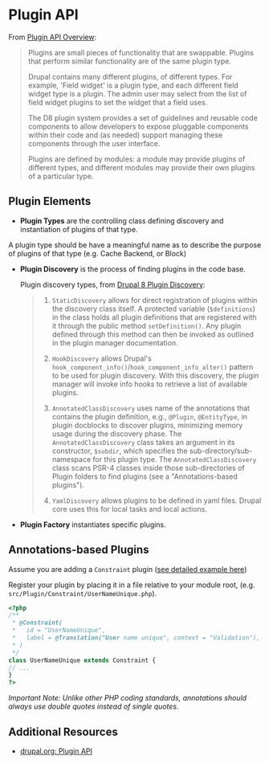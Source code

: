 # Plugin API

From [Plugin API Overview](https://www.drupal.org/docs/8/api/plugin-api/plugin-api-overview):
> Plugins are small pieces of functionality that are swappable. Plugins that perform similar functionality are of the same plugin type.
>
> Drupal contains many different plugins, of different types. For example, 'Field widget' is a plugin type, and each different field widget type is a plugin. The admin user may select from the list of field widget plugins to set the widget that a field uses.
>
> The D8 plugin system provides a set of guidelines and reusable code components to allow developers to expose pluggable components within their code and (as needed) support managing these components through the user interface.
>
> Plugins are defined by modules: a module may provide plugins of different types, and different modules may provide their own plugins of a particular type.

## Plugin Elements

- **Plugin Types** are the controlling class defining discovery and instantiation of plugins of that type.

A plugin type should be have a meaningful name as to describe the purpose of plugins of that type (e.g. Cache Backend, or Block)

- **Plugin Discovery** is the process of finding plugins in the code base.

  Plugin discovery types, from [Drupal 8 Plugin Discovery](https://www.drupal.org/docs/8/api/plugin-api/d8-plugin-discovery):
  > 1. `StaticDiscovery` allows for direct registration of plugins within the discovery class itself. A protected variable (`$definitions`) in the class holds all plugin definitions that are registered with it through the public method `setDefinition()`. Any plugin defined through this method can then be invoked as outlined in the plugin manager documentation.
  >
  > 2. `HookDiscovery` allows Drupal's `hook_component_info()`/`hook_component_info_alter()` pattern to be used for plugin discovery. With this discovery, the plugin manager will invoke info hooks to retrieve a list of available plugins.
  >
  > 3. `AnnotatedClassDiscovery` uses name of the annotations that contains the plugin definition, e.g., `@Plugin`, `@EntityType`, in plugin docblocks to discover plugins, minimizing memory usage during the discovery phase. The `AnnotatedClassDiscovery` class takes an argument in its constructor, `$subdir`, which specifies the sub-directory/sub-namespace for this plugin type. The `AnnotatedClassDiscovery` class scans PSR-4 classes inside those sub-directories of Plugin folders to find plugins (see a "Annotations-based plugins").
  >
  > 4. `YamlDiscovery` allows plugins to be defined in yaml files. Drupal core uses this for local tasks and local actions.

- **Plugin Factory** instantiates specific plugins.

## Annotations-based Plugins

Assume you are adding a `Constraint` plugin ([see detailed example here](https://www.drupal.org/node/1882526))

Register your plugin by placing it in a file relative to your module root, (e.g. `src/Plugin/Constraint/UserNameUnique.php`).

```php
<?php
/**
 * @Constraint(
 *   id = "UserNameUnique",
 *   label = @Translation("User name unique", context = "Validation"),
 * )
 */
class UserNameUnique extends Constraint {
// ...
}
?>
```

*Important Note: Unlike other PHP coding standards, annotations should always use double quotes instead of single quotes.*

## Additional Resources
- [drupal.org: Plugin API](https://www.drupal.org/docs/8/api/plugin-api)

